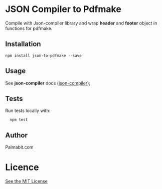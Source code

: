 # JSON Compiler to Pdfmake

Compile with Json-compiler library and wrap **header** and **footer** object in functions for pdfmake.

## Installation

```
npm install json-to-pdfmake --save
```

## Usage

See **json-compiler** docs ([json-compiler](https://github.com/Palmabit-IT/json-compiler));

## Tests

Run tests locally with:

```
  npm test
```

## Author

Palmabit.com

# Licence

[See the MIT License](http://opensource.org/licenses/MIT)
